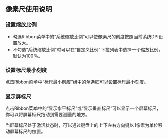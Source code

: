 ## 像素尺使用说明

### 设置缩放比例

* 勾选Ribbon菜单中的“系统缩放比例”可以使像素尺的刻度按照当前系统DPI设置放大。
* 不勾选“系统缩放比例”时可以在“自定义比例”下拉列表中选择一个缩放比例，默认为100%。

### 设置标尺最小刻度

点击Ribbon菜单中“标尺最小刻度”组中的单选框可以设置标尺最小刻度。

### 显示屏标尺

点击Ribbon菜单中的“显示水平标尺”或“显示垂直标尺”可以显示一个屏幕标尺，你可以将屏幕标尺拖动到需要测量的地方。

当屏幕标尺处于激活状态时，可以通过键盘上的上下左右方向键以1像素为单位移动屏幕标尺的位置。